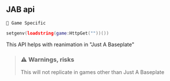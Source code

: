 ## JAB api

`📌 Game Specific`

```lua
setgenv(loadstring(game:HttpGet(""))())
```

This API helps with reanimation in "Just A Baseplate"

> ### ⚠️ Warnings, risks
> This will not replicate in games other than Just A Baseplate

